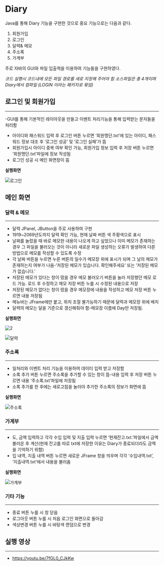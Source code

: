 # Diary

Java를 통해 Diary 기능을 구현한 것으로 중요 기능으로는 다음과 같다.

1. 회원가입 
2. 로그인
3. 달력& 메모 
4. 주소록
5. 가계부

주로 자바의 GUI와 파일 입출력을 이용하여 기능들을 구현하였다.

*코드 실행시*
*코드내에 모든 파일 경로를 새로 지정해 주어야 힘*
*소스파일은 총 4개이며 Diary에서 컴파일 (LOGIN 이라는 패키지로 묶임)*


## 로그인 및 회원가입
___________________________________________________________________________________________________________________________________

-GUI를 통해 기본적인 레이아웃을 만들고 이벤트 처리기능을 통해 입력받는 문자들을 처리함
- 아이디와 패스워드 입력 후 로그인 버튼 누르면 ‘회원명단.txt’에 있는 아이디, 패스워드 정보 대조 후 ‘로그인 성공’ 및 ‘로그인 실패’가 뜸
- 회원가입시 아이디 중복 여부 확인 가능, 회원가입 정보 입력 후 저장 버튼 누르면 ‘회원명단.txt’파일에 정보 작성됨
- 로그인 성공 시 메인 화면창이 뜸

**실행화면**

![로그인](https://user-images.githubusercontent.com/58460122/70142149-f0186180-16db-11ea-8665-05bcc7010ecf.png)


## 메인 화면
### 달력 & 메모
___________________________________________________________________________________________________________________________________

- 달력 JPanel, JButton을 주로 사용하여 구현 
-	1919~2069년도까지 달력 확인 가능, 현재 날짜 버튼 색 주황색으로 표시
- 날짜를 눌렀을 때 바로 메모한 내용이 나오게 하고 싶었으나 이미 메모가 존재하는 경우 그 파일을 불러오는 것이 아니라 새로운 파일 생성하는 오류가 발생하여 다른 방법으로 메모를 작성할 수 있도록 수정
-	각 날짜 버튼을 누르면 누른 버튼의 일수가 메모장 위에 표시가 되며 그 날의 메모가 존재하는지 여부가 나옴-‘저장된 메모가 있습니다. 확인해주세요’ 또는 ‘저장된 메모가 없습니다.’
- 저장된 메모가 있다는 창이 떴을 경우 메모 불러오기 버튼을 눌러 저장했던 메모 로드 가능. 로드 후 수정하고 메모 저장 버튼 누를 시 수정된 내용으로 저장
-	저장된 메모가 없다는 창이 떴을 경우 메모장에 내용을 작성하고 메모 저장 버튼 누르면 내용 저장됨
-	메뉴바는 JFrame에만 붙고, 위치 조절 불가능하기 때문에 달력과 메모장 위에 배치
-	달력의 메모는 달을 기준으로 갱신해줘야 함-메모장 이름에 Day만 저장됨.

**실행화면**

![2](https://user-images.githubusercontent.com/58460122/70141656-e17d7a80-16da-11ea-86aa-eab3bcd40e22.png)

![달력](https://user-images.githubusercontent.com/58460122/70142150-f1498e80-16db-11ea-9c7f-8c96c1fe4c23.png)


### 주소록
___________________________________________________________________________________________________________________________________

- 일처리와 이벤트 처리 기능을 이용하여 데이터 입력 받고 저장함
- 소록 추가 버튼 누르면 주소록을 추가할 수 있는 창이 뜸-내용 입력 후 저장 버튼 누르면 내용 ‘주소록.txt’파일에 저장됨
- 소록 추가를 한 후에는 새로고침을 눌러야 추가한 주소록의 정보가 화면에 뜸

**실행화면**

![주소록](https://user-images.githubusercontent.com/58460122/70142152-f27abb80-16db-11ea-8e70-d854f4712e48.png)

### 가계부
___________________________________________________________________________________________________________________________________

- 도, 금액 입력하고 각각 수입 입력 및 지출 입력 누르면 ‘현재잔고.txt.’파일에서 금액 불러온 후 계산(현재 잔고를 따로 txt에 저장한 이유는 Diary가 종료되더라도 금액을 기억하기 위함)
- 입 내역, 지출 내역 버튼 누르면 새로운 JFrame 창을 띄우며 각각 ‘수입내역.txt’, ‘지출내역.txt’에서 내용을 불러옴

**실행화면**

![가계부](https://user-images.githubusercontent.com/58460122/70142153-f3135200-16db-11ea-9228-0a4aaa6e92df.png)

### 기타 기능
___________________________________________________________________________________________________________________________________

- 종료 버튼 누를 시 창 닫음
- 로그아웃 버튼 누를 시 처음 로그인 화면으로 돌아감
- 색상변경 버튼 누를 시 바탕색 랜덤으로 변경

## 실행 영상
___________________________________________________________________________________________________________________________________

- https://youtu.be/7fGL0_CJkKw
